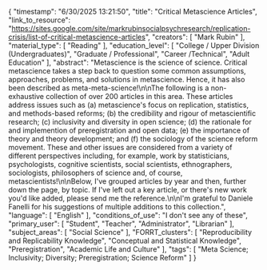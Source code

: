 {
    "timestamp": "6/30/2025 13:21:50",
    "title": "Critical Metascience Articles",
    "link_to_resource": "https://sites.google.com/site/markrubinsocialpsychresearch/replication-crisis/list-of-critical-metascience-articles",
    "creators": [
        "Mark Rubin"
    ],
    "material_type": [
        "Reading"
    ],
    "education_level": [
        "College / Upper Division (Undergraduates)",
        "Graduate / Professional",
        "Career /Technical",
        "Adult Education"
    ],
    "abstract": "Metascience is the science of science. Critical metascience takes a step back to question some common assumptions, approaches, problems, and solutions in metascience. Hence, it has also been described as meta-meta-science!\n\nThe following is a non-exhaustive collection of over 200 articles in this area. These articles address issues such as (a) metascience's focus on replication, statistics, and methods-based reforms; (b) the credibility and rigour of metascientific research; (c) inclusivity and diversity in open science; (d) the rationale for and implemention of preregistration and open data; (e) the importance of theory and theory development; and (f) the sociology of the science reform movement. These and other issues are considered from a variety of different perspectives including, for example, work by statisticians, psychologists, cognitive scientists, social scientists, ethnographers, sociologists, philosophers of science and, of course, metascientists!\n\nBelow, I've grouped articles by year and then, further down the page, by topic. If I've left out a key article, or there's new work you'd like added, please send me the reference.\n\nI'm grateful to Daniele Fanelli for his suggestions of multiple additions to this collection.",
    "language": [
        "English"
    ],
    "conditions_of_use": "I don't see any of these",
    "primary_user": [
        "Student",
        "Teacher",
        "Administrator",
        "Librarian"
    ],
    "subject_areas": [
        "Social Science"
    ],
    "FORRT_clusters": [
        "Reproducibility and Replicability Knowledge",
        "Conceptual and Statistical Knowledge",
        "Preregistration",
        "Academic Life and Culture"
    ],
    "tags": [
        "Meta Science; Inclusivity; Diversity; Preregistration; Science Reform"
    ]
}